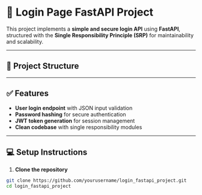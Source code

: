 # 🚀 Login Page FastAPI Project

This project implements a **simple and secure login API** using **FastAPI**, structured with the **Single Responsibility Principle (SRP)** for maintainability and scalability.

---

## 📁 **Project Structure**


---

## ✅ **Features**

- **User login endpoint** with JSON input validation  
- **Password hashing** for secure authentication  
- **JWT token generation** for session management  
- **Clean codebase** with single responsibility modules

---

## 💻 **Setup Instructions**

1. **Clone the repository**

```bash
git clone https://github.com/yourusername/login_fastapi_project.git
cd login_fastapi_project

